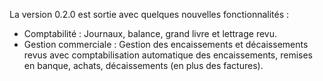 La version 0.2.0 est sortie avec quelques nouvelles fonctionnalités :

  - Comptabilité : Journaux, balance, grand livre et lettrage revu.
  - Gestion commerciale : Gestion des encaissements et décaissements revus avec comptabilisation automatique des encaissements, remises en banque, achats, décaissements (en plus des factures).

